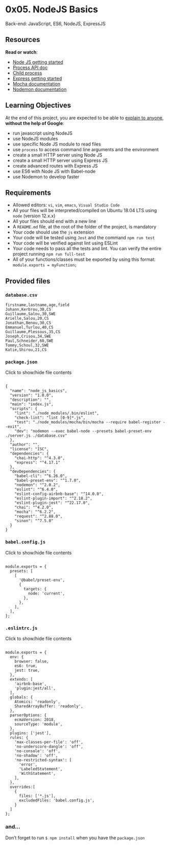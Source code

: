 # 0x05. NodeJS Basics

Back-end: JavaScript, ES6, NodeJS, ExpressJS

## Resources

**Read or watch**:

-   [Node JS getting started](https://intranet.alxswe.com/rltoken/hROgW3QO9jqFnFP-Nzwh8A "Node JS getting started")
-   [Process API doc](https://intranet.alxswe.com/rltoken/Wt69QV2xygB4GEqob26AjQ "Process API doc")
-   [Child process](https://intranet.alxswe.com/rltoken/IS4y9rRCblX71W_oeXpymw "Child process")
-   [Express getting started](https://intranet.alxswe.com/rltoken/XsfrhG9NRLuuaTpVZlZv_g "Express getting started")
-   [Mocha documentation](https://intranet.alxswe.com/rltoken/EBGDj1FwLrK_y4kgxp8hfg "Mocha documentation")
-   [Nodemon documentation](https://intranet.alxswe.com/rltoken/vnDSbLsicMDdxcf5YUSXIg "Nodemon documentation")

## Learning Objectives

At the end of this project, you are expected to be able to  [explain to anyone](https://intranet.alxswe.com/rltoken/vXmxtc5JH_CeIWReMTNhDA "explain to anyone"),  **without the help of Google**:

-   run javascript using NodeJS
-   use NodeJS modules
-   use specific Node JS module to read files
-   use  `process`  to access command line arguments and the environment
-   create a small HTTP server using Node JS
-   create a small HTTP server using Express JS
-   create advanced routes with Express JS
-   use ES6 with Node JS with Babel-node
-   use Nodemon to develop faster

## Requirements

-   Allowed editors:  `vi`,  `vim`,  `emacs`,  `Visual Studio Code`
-   All your files will be interpreted/compiled on Ubuntu 18.04 LTS using  `node`  (version 12.x.x)
-   All your files should end with a new line
-   A  `README.md`  file, at the root of the folder of the project, is mandatory
-   Your code should use the  `js`  extension
-   Your code will be tested using  `Jest`  and the command  `npm run test`
-   Your code will be verified against lint using ESLint
-   Your code needs to pass all the tests and lint. You can verify the entire project running  `npm run full-test`
-   All of your functions/classes must be exported by using this format:  `module.exports = myFunction;`

## Provided files

### `database.csv`

```
firstname,lastname,age,field
Johann,Kerbrou,30,CS
Guillaume,Salou,30,SWE
Arielle,Salou,20,CS
Jonathan,Benou,30,CS
Emmanuel,Turlou,40,CS
Guillaume,Plessous,35,CS
Joseph,Crisou,34,SWE
Paul,Schneider,60,SWE
Tommy,Schoul,32,SWE
Katie,Shirou,21,CS

```
### `package.json`

Click to show/hide file contents

```

{
  "name": "node_js_basics",
  "version": "1.0.0",
  "description": "",
  "main": "index.js",
  "scripts": {
    "lint": "./node_modules/.bin/eslint",
    "check-lint": "lint [0-9]*.js",
    "test": "./node_modules/mocha/bin/mocha --require babel-register --exit",
    "dev": "nodemon --exec babel-node --presets babel-preset-env ./server.js ./database.csv"
  },
  "author": "",
  "license": "ISC",
  "dependencies": {
    "chai-http": "^4.3.0",
    "express": "^4.17.1"
  },
  "devDependencies": {
    "babel-cli": "^6.26.0",
    "babel-preset-env": "^1.7.0",
    "nodemon": "^2.0.2",
    "eslint": "^6.4.0",
    "eslint-config-airbnb-base": "^14.0.0",
    "eslint-plugin-import": "^2.18.2",
    "eslint-plugin-jest": "^22.17.0",
    "chai": "^4.2.0",
    "mocha": "^6.2.2",
    "request": "^2.88.0",
    "sinon": "^7.5.0"
  }
}

```

### `babel.config.js`

Click to show/hide file contents

```

module.exports = {
  presets: [
    [
      '@babel/preset-env',
      {
        targets: {
          node: 'current',
        },
      },
    ],
  ],
};

```

### `.eslintrc.js`

Click to show/hide file contents

```

module.exports = {
  env: {
    browser: false,
    es6: true,
    jest: true,
  },
  extends: [
    'airbnb-base',
    'plugin:jest/all',
  ],
  globals: {
    Atomics: 'readonly',
    SharedArrayBuffer: 'readonly',
  },
  parserOptions: {
    ecmaVersion: 2018,
    sourceType: 'module',
  },
  plugins: ['jest'],
  rules: {
    'max-classes-per-file': 'off',
    'no-underscore-dangle': 'off',
    'no-console': 'off',
    'no-shadow': 'off',
    'no-restricted-syntax': [
      'error',
      'LabeledStatement',
      'WithStatement',
    ],
  },
  overrides:[
    {
      files: ['*.js'],
      excludedFiles: 'babel.config.js',
    }
  ]
};

```

### and…

Don’t forget to run  `$ npm install`  when you have the  `package.json`